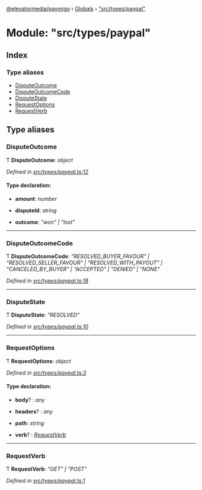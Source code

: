 [@elevatormedia/paymigo](../README.md) › [Globals](../globals.md) › ["src/types/paypal"](_src_types_paypal_.md)

# Module: "src/types/paypal"

## Index

### Type aliases

-   [DisputeOutcome](_src_types_paypal_.md#disputeoutcome)
-   [DisputeOutcomeCode](_src_types_paypal_.md#disputeoutcomecode)
-   [DisputeState](_src_types_paypal_.md#disputestate)
-   [RequestOptions](_src_types_paypal_.md#requestoptions)
-   [RequestVerb](_src_types_paypal_.md#requestverb)

## Type aliases

### DisputeOutcome

Ƭ **DisputeOutcome**: _object_

_Defined in [src/types/paypal.ts:12](https://github.com/ELEVATORmedia/paymigo/blob/db26ee3/src/types/paypal.ts#L12)_

#### Type declaration:

-   **amount**: _number_

-   **disputeId**: _string_

-   **outcome**: _"won" | "lost"_

---

### DisputeOutcomeCode

Ƭ **DisputeOutcomeCode**: _"RESOLVED_BUYER_FAVOUR" | "RESOLVED_SELLER_FAVOUR" | "RESOLVED_WITH_PAYOUT" | "CANCELED_BY_BUYER" | "ACCEPTED" | "DENIED" | "NONE"_

_Defined in [src/types/paypal.ts:18](https://github.com/ELEVATORmedia/paymigo/blob/db26ee3/src/types/paypal.ts#L18)_

---

### DisputeState

Ƭ **DisputeState**: _"RESOLVED"_

_Defined in [src/types/paypal.ts:10](https://github.com/ELEVATORmedia/paymigo/blob/db26ee3/src/types/paypal.ts#L10)_

---

### RequestOptions

Ƭ **RequestOptions**: _object_

_Defined in [src/types/paypal.ts:3](https://github.com/ELEVATORmedia/paymigo/blob/db26ee3/src/types/paypal.ts#L3)_

#### Type declaration:

-   **body**? : _any_

-   **headers**? : _any_

-   **path**: _string_

-   **verb**? : _[RequestVerb](_src_types_paypal_.md#requestverb)_

---

### RequestVerb

Ƭ **RequestVerb**: _"GET" | "POST"_

_Defined in [src/types/paypal.ts:1](https://github.com/ELEVATORmedia/paymigo/blob/db26ee3/src/types/paypal.ts#L1)_
